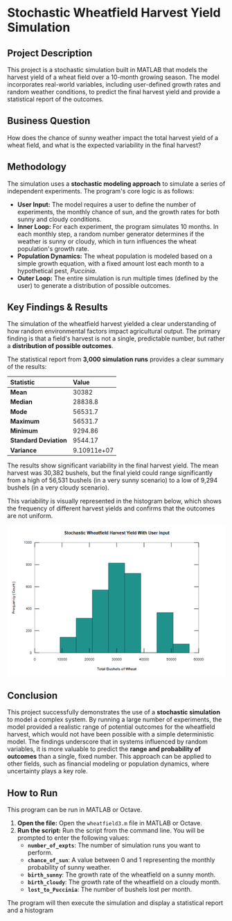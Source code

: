 # Stochastic Wheatfield Harvest Yield Simulation

## Project Description
This project is a stochastic simulation built in MATLAB that models the harvest yield of a wheat field over a 10-month growing season. The model incorporates real-world variables, including user-defined growth rates and random weather conditions, to predict the final harvest yield and provide a statistical report of the outcomes.

## Business Question
How does the chance of sunny weather impact the total harvest yield of a wheat field, and what is the expected variability in the final harvest?

## Methodology
The simulation uses a **stochastic modeling approach** to simulate a series of independent experiments. The program's core logic is as follows:
- **User Input:** The model requires a user to define the number of experiments, the monthly chance of sun, and the growth rates for both sunny and cloudy conditions.
- **Inner Loop:** For each experiment, the program simulates 10 months. In each monthly step, a random number generator determines if the weather is sunny or cloudy, which in turn influences the wheat population's growth rate.
- **Population Dynamics:** The wheat population is modeled based on a simple growth equation, with a fixed amount lost each month to a hypothetical pest, *Puccinia*.
- **Outer Loop:** The entire simulation is run multiple times (defined by the user) to generate a distribution of possible outcomes.

## Key Findings & Results
The simulation of the wheatfield harvest yielded a clear understanding of how random environmental factors impact agricultural output. The primary finding is that a field's harvest is not a single, predictable number, but rather a **distribution of possible outcomes**.

The statistical report from **3,000 simulation runs** provides a clear summary of the results:

| Statistic | Value |
| :--- | :--- |
| **Mean** | 30382 |
| **Median** | 28838.8 |
| **Mode** | 56531.7 |
| **Maximum** | 56531.7 |
| **Minimum** | 9294.86 |
| **Standard Deviation** | 9544.17 |
| **Variance** | 9.10911e+07 |


The results show significant variability in the final harvest yield. The mean harvest was 30,382 bushels, but the final yield could range significantly from a high of 56,531 bushels (in a very sunny scenario) to a low of 9,294 bushels (in a very cloudy scenario).

This variability is visually represented in the histogram below, which shows the frequency of different harvest yields and confirms that the outcomes are not uniform.

![Histogram showing the distribution of wheatfield harvest yields.](plot.png)


## Conclusion

This project successfully demonstrates the use of a **stochastic simulation** to model a complex system. By running a large number of experiments, the model provided a realistic range of potential outcomes for the wheatfield harvest, which would not have been possible with a simple deterministic model. The findings underscore that in systems influenced by random variables, it is more valuable to predict the **range and probability of outcomes** than a single, fixed number. This approach can be applied to other fields, such as financial modeling or population dynamics, where uncertainty plays a key role.

## How to Run
This program can be run in MATLAB or Octave.

1.  **Open the file:** Open the `wheatfield3.m` file in MATLAB or Octave.
2.  **Run the script:** Run the script from the command line. You will be prompted to enter the following values:
    - **`number_of_expts`**: The number of simulation runs you want to perform.
    - **`chance_of_sun`**: A value between 0 and 1 representing the monthly probability of sunny weather.
    - **`birth_sunny`**: The growth rate of the wheatfield on a sunny month.
    - **`birth_cloudy`**: The growth rate of the wheatfield on a cloudy month.
    - **`lost_to_Puccinia`**: The number of bushels lost per month.

The program will then execute the simulation and display a statistical report and a histogram
